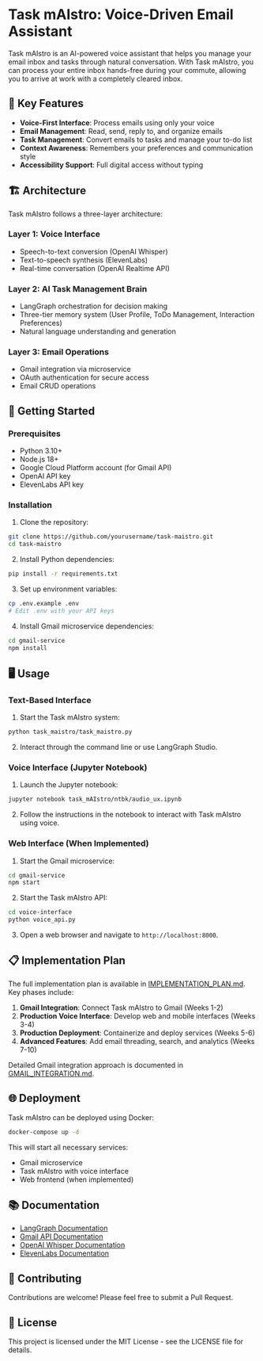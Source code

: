 # Task mAIstro: Voice-Driven Email Assistant

Task mAIstro is an AI-powered voice assistant that helps you manage your email inbox and tasks through natural conversation. With Task mAIstro, you can process your entire inbox hands-free during your commute, allowing you to arrive at work with a completely cleared inbox.

## 🌟 Key Features

- **Voice-First Interface**: Process emails using only your voice
- **Email Management**: Read, send, reply to, and organize emails
- **Task Management**: Convert emails to tasks and manage your to-do list
- **Context Awareness**: Remembers your preferences and communication style
- **Accessibility Support**: Full digital access without typing

## 🏗️ Architecture

Task mAIstro follows a three-layer architecture:

### Layer 1: Voice Interface
- Speech-to-text conversion (OpenAI Whisper)
- Text-to-speech synthesis (ElevenLabs)
- Real-time conversation (OpenAI Realtime API)

### Layer 2: AI Task Management Brain
- LangGraph orchestration for decision making
- Three-tier memory system (User Profile, ToDo Management, Interaction Preferences)
- Natural language understanding and generation

### Layer 3: Email Operations
- Gmail integration via microservice
- OAuth authentication for secure access
- Email CRUD operations

## 🚀 Getting Started

### Prerequisites

- Python 3.10+
- Node.js 18+
- Google Cloud Platform account (for Gmail API)
- OpenAI API key
- ElevenLabs API key

### Installation

1. Clone the repository:
```bash
git clone https://github.com/yourusername/task-maistro.git
cd task-maistro
```

2. Install Python dependencies:
```bash
pip install -r requirements.txt
```

3. Set up environment variables:
```bash
cp .env.example .env
# Edit .env with your API keys
```

4. Install Gmail microservice dependencies:
```bash
cd gmail-service
npm install
```

## 🖥️ Usage

### Text-Based Interface

1. Start the Task mAIstro system:
```bash
python task_maistro/task_maistro.py
```

2. Interact through the command line or use LangGraph Studio.

### Voice Interface (Jupyter Notebook)

1. Launch the Jupyter notebook:
```bash
jupyter notebook task_mAIstro/ntbk/audio_ux.ipynb
```

2. Follow the instructions in the notebook to interact with Task mAIstro using voice.

### Web Interface (When Implemented)

1. Start the Gmail microservice:
```bash
cd gmail-service
npm start
```

2. Start the Task mAIstro API:
```bash
cd voice-interface
python voice_api.py
```

3. Open a web browser and navigate to `http://localhost:8000`.

## 📋 Implementation Plan

The full implementation plan is available in [IMPLEMENTATION_PLAN.md](./IMPLEMENTATION_PLAN.md). Key phases include:

1. **Gmail Integration**: Connect Task mAIstro to Gmail (Weeks 1-2)
2. **Production Voice Interface**: Develop web and mobile interfaces (Weeks 3-4)
3. **Production Deployment**: Containerize and deploy services (Weeks 5-6)
4. **Advanced Features**: Add email threading, search, and analytics (Weeks 7-10)

Detailed Gmail integration approach is documented in [GMAIL_INTEGRATION.md](./GMAIL_INTEGRATION.md).

## 🌐 Deployment

Task mAIstro can be deployed using Docker:

```bash
docker-compose up -d
```

This will start all necessary services:
- Gmail microservice
- Task mAIstro with voice interface
- Web frontend (when implemented)

## 📚 Documentation

- [LangGraph Documentation](https://langchain-ai.github.io/langgraph/)
- [Gmail API Documentation](https://developers.google.com/gmail/api)
- [OpenAI Whisper Documentation](https://platform.openai.com/docs/guides/speech-to-text)
- [ElevenLabs Documentation](https://docs.elevenlabs.io/)

## 👥 Contributing

Contributions are welcome! Please feel free to submit a Pull Request.

## 📄 License

This project is licensed under the MIT License - see the LICENSE file for details.
